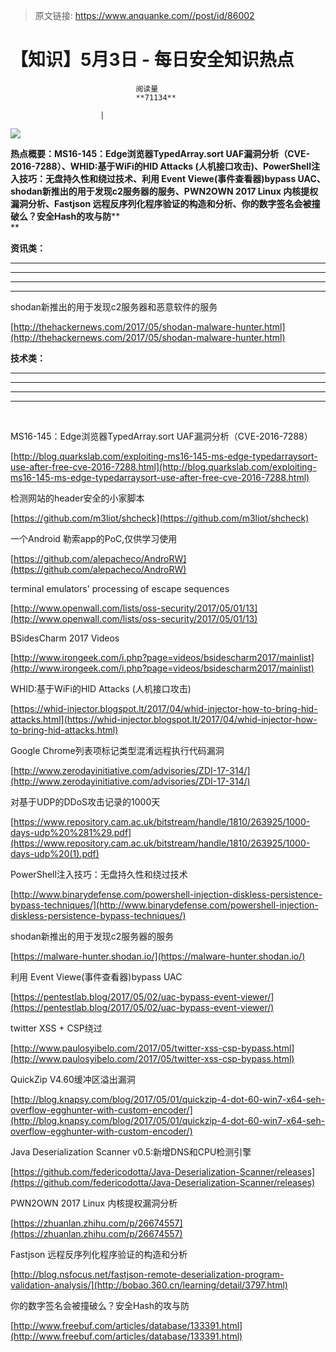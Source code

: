 > 原文链接: https://www.anquanke.com//post/id/86002 


# 【知识】5月3日 - 每日安全知识热点


                                阅读量   
                                **71134**
                            
                        |
                        
                                                                                    



[![](https://p5.ssl.qhimg.com/t01163c7dfbe11a6ec6.png)](https://p5.ssl.qhimg.com/t01163c7dfbe11a6ec6.png)



**热点概要：MS16-145：Edge浏览器TypedArray.sort UAF漏洞分析（CVE-2016-7288）、WHID:基于WiFi的HID Attacks (人机接口攻击)、PowerShell注入技巧：无盘持久性和绕过技术、****利用 Event Viewe(事件查看器)bypass UAC****、shodan新推出的用于发现c2服务器的服务、PWN2OWN 2017 Linux 内核提权漏洞分析、Fastjson 远程反序列化程序验证的构造和分析、你的数字签名会被撞破么？安全Hash的攻与防****<br>**



































































**资讯类：**

****

****

****

****







































































[](https://www.hackread.com/darkoverlord-hacks-westpark-capital-bank/)





























































































































































































































































































shodan新推出的用于发现c2服务器和恶意软件的服务



[http://thehackernews.com/2017/05/shodan-malware-hunter.html](http://thehackernews.com/2017/05/shodan-malware-hunter.html)

[](http://thehackernews.com/2017/04/Orange-is-the-new-black-season-5-episodes.html)



**技术类：**

****

****

****





****































































































[](http://motherboard.vice.com/read/the-worst-hacks-of-2016)











[](https://feicong.github.io/tags/macOS%E8%BD%AF%E4%BB%B6%E5%AE%89%E5%85%A8/)



[](https://github.com/GradiusX/HEVD-Python-Solutions/blob/master/Win10%20x64%20v1511/HEVD_arbitraryoverwrite.py)

















































































<br>

MS16-145：Edge浏览器TypedArray.sort UAF漏洞分析（CVE-2016-7288）

[http://blog.quarkslab.com/exploiting-ms16-145-ms-edge-typedarraysort-use-after-free-cve-2016-7288.html](http://blog.quarkslab.com/exploiting-ms16-145-ms-edge-typedarraysort-use-after-free-cve-2016-7288.html)





检测网站的header安全的小家脚本

[https://github.com/m3liot/shcheck](https://github.com/m3liot/shcheck)





一个Android 勒索app的PoC,仅供学习使用

[https://github.com/alepacheco/AndroRW](https://github.com/alepacheco/AndroRW)





terminal emulators' processing of escape sequences

[http://www.openwall.com/lists/oss-security/2017/05/01/13](http://www.openwall.com/lists/oss-security/2017/05/01/13)





BSidesCharm 2017 Videos

[http://www.irongeek.com/i.php?page=videos/bsidescharm2017/mainlist](http://www.irongeek.com/i.php?page=videos/bsidescharm2017/mainlist)





WHID:基于WiFi的HID Attacks (人机接口攻击)

[https://whid-injector.blogspot.lt/2017/04/whid-injector-how-to-bring-hid-attacks.html](https://whid-injector.blogspot.lt/2017/04/whid-injector-how-to-bring-hid-attacks.html)





Google Chrome列表项标记类型混淆远程执行代码漏洞

[http://www.zerodayinitiative.com/advisories/ZDI-17-314/](http://www.zerodayinitiative.com/advisories/ZDI-17-314/)





对基于UDP的DDoS攻击记录的1000天

[https://www.repository.cam.ac.uk/bitstream/handle/1810/263925/1000-days-udp%20%281%29.pdf](https://www.repository.cam.ac.uk/bitstream/handle/1810/263925/1000-days-udp%20(1).pdf)





PowerShell注入技巧：无盘持久性和绕过技术

[http://www.binarydefense.com/powershell-injection-diskless-persistence-bypass-techniques/](http://www.binarydefense.com/powershell-injection-diskless-persistence-bypass-techniques/)





shodan新推出的用于发现c2服务器的服务

[https://malware-hunter.shodan.io/](https://malware-hunter.shodan.io/)





利用 Event Viewe(事件查看器)bypass UAC

[https://pentestlab.blog/2017/05/02/uac-bypass-event-viewer/](https://pentestlab.blog/2017/05/02/uac-bypass-event-viewer/)





twitter XSS + CSP绕过

[http://www.paulosyibelo.com/2017/05/twitter-xss-csp-bypass.html](http://www.paulosyibelo.com/2017/05/twitter-xss-csp-bypass.html)





QuickZip V4.60缓冲区溢出漏洞

[http://blog.knapsy.com/blog/2017/05/01/quickzip-4-dot-60-win7-x64-seh-overflow-egghunter-with-custom-encoder/](http://blog.knapsy.com/blog/2017/05/01/quickzip-4-dot-60-win7-x64-seh-overflow-egghunter-with-custom-encoder/)





Java Deserialization Scanner v0.5:新增DNS和CPU检测引擎

[https://github.com/federicodotta/Java-Deserialization-Scanner/releases](https://github.com/federicodotta/Java-Deserialization-Scanner/releases)





PWN2OWN 2017 Linux 内核提权漏洞分析

[https://zhuanlan.zhihu.com/p/26674557](https://zhuanlan.zhihu.com/p/26674557)





Fastjson 远程反序列化程序验证的构造和分析

[http://blog.nsfocus.net/fastjson-remote-deserialization-program-validation-analysis/](http://bobao.360.cn/learning/detail/3797.html)





你的数字签名会被撞破么？安全Hash的攻与防

[http://www.freebuf.com/articles/database/133391.html](http://www.freebuf.com/articles/database/133391.html)


